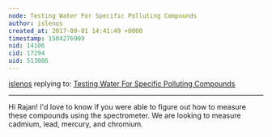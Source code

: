 ```yaml
---
node: Testing Water For Specific Polluting Compounds
author: islenos
created_at: 2017-09-01 14:41:49 +0000
timestamp: 1504276909
nid: 14106
cid: 17294
uid: 513086
---
```




[islenos](../profile/islenos) replying to: [Testing Water For Specific Polluting Compounds](../notes/rajanzaveri/04-11-2017/testing-water-for-specific-polluting-compounds)

----
Hi Rajan! I'd love to know if you were able to figure out how to measure these compounds using the spectrometer. We are looking to measure cadmium, lead, mercury, and chromium. 